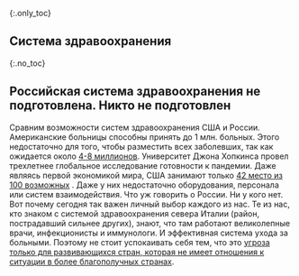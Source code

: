 {:.only_toc}
##  Cистема здравоохранения

{:.no_toc}
## Российская система здравоохранения не подготовлена. Никто не подготовлен

Сравним возможности систем здравоохранения США и России. Американские больницы способны принять до 1 млн. больных. Этого недостаточно для того, чтобы разместить всех заболевших, так как ожидается около [4-8 миллионов](https://www.bloomberg.com/opinion/articles/2020-03-05/how-bad-is-the-coronavirus-let-s-compare-with-sars-ebola-flu). Университет Джона Хопкинса провел трехлетнее глобальное исследование готовности к пандемии. Даже являясь первой экономикой мира, США занимают только [42 место из 100 возможных](https://jhu.pure.elsevier.com/en/publications/pandemic-influenza-and-major-disease-outbreak-preparedness-in-us--7) . Даже у них недостаточно оборудования, персонала или систем взаимодействия. Что уж говорить о России. Ни у кого нет. Вот почему сегодня так важен личный выбор каждого из нас.
Те из нас, кто знаком с системой здравоохранения севера Италии (район, пострадавший сильнее других), знают, что там работают великолепные врачи, инфекционисты и иммунологи. И эффективная система ухода за больными. Поэтому не стоит успокаивать себя тем, что это [угроза только для развивающихся стран, которая не имеет отношения к ситуации в более благополучных странах](https://twitter.com/drkomanduri/status/1236720751073546240).
